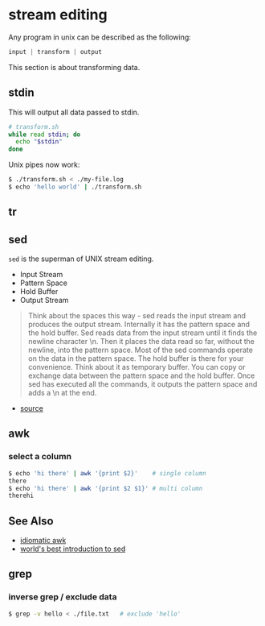 # stream editing
Any program in unix can be described as the following:
```js
input | transform | output
```
This section is about transforming data.

## stdin
This will output all data passed to stdin.
```sh
# transform.sh
while read stdin; do
  echo "$stdin"
done
```
Unix pipes now work:
```sh
$ ./transform.sh < ./my-file.log
$ echo 'hello world' | ./transform.sh
```

## tr

## sed
`sed` is the superman of UNIX stream editing.
- Input Stream
- Pattern Space
- Hold Buffer
- Output Stream

> Think about the spaces this way - sed reads the input stream and produces the
> output stream. Internally it has the pattern space and the hold buffer. Sed
> reads data from the input stream until it finds the newline character \n.
> Then it places the data read so far, without the newline, into the pattern
> space. Most of the sed commands operate on the data in the pattern space.
> The hold buffer is there for your convenience. Think about it as temporary
> buffer. You can copy or exchange data between the pattern space and the hold
> buffer. Once sed has executed all the commands, it outputs the pattern space
> and adds a \n at the end.
- [source](http://www.catonmat.net/blog/worlds-best-introduction-to-sed/)

## awk
### select a column
```sh
$ echo 'hi there' | awk '{print $2}'    # single column
there
$ echo 'hi there' | awk '{print $2 $1}' # multi column
therehi
```

## See Also
- [idiomatic awk](http://backreference.org/2010/02/10/idiomatic-awk/)
- [world's best introduction to sed](http://www.catonmat.net/blog/worlds-best-introduction-to-sed/)

## grep
### inverse grep / exclude data
```sh
$ grep -v hello < ./file.txt   # exclude 'hello'
```
